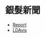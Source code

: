 # 銀髮新聞

- [Report](https://leoluyi.github.io/)
- [LDAvis](https://leoluyi.github.io/old_people_news/ldavis/)
